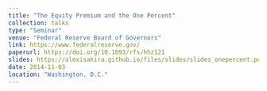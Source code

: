 ```yaml
---
title: "The Equity Premium and the One Percent"
collection: talks
type: "Seminar"
venue: "Federal Reserve Board of Governors"
link: https://www.federalreserve.gov/
paperurl: https://doi.org/10.1093/rfs/hhz121
slides: https://alexisakira.github.io/files/slides/slides_onepercent.pdf
date: 2014-11-03
location: "Washington, D.C."
---
```

